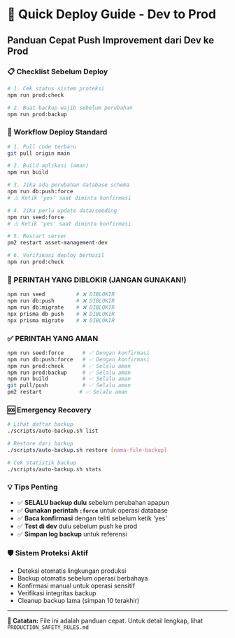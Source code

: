 # 🚀 Quick Deploy Guide - Dev to Prod

## Panduan Cepat Push Improvement dari Dev ke Prod

### 📋 Checklist Sebelum Deploy
```bash
# 1. Cek status sistem proteksi
npm run prod:check

# 2. Buat backup wajib sebelum perubahan
npm run prod:backup
```

### 🔄 Workflow Deploy Standard
```bash
# 1. Pull code terbaru
git pull origin main

# 2. Build aplikasi (aman)
npm run build

# 3. Jika ada perubahan database schema
npm run db:push:force
# ⚠️ Ketik 'yes' saat diminta konfirmasi

# 4. Jika perlu update data/seeding
npm run seed:force
# ⚠️ Ketik 'yes' saat diminta konfirmasi

# 5. Restart server
pm2 restart asset-management-dev

# 6. Verifikasi deploy berhasil
npm run prod:check
```

### 🚨 PERINTAH YANG DIBLOKIR (JANGAN GUNAKAN!)
```bash
npm run seed          # ❌ DIBLOKIR
npm run db:push       # ❌ DIBLOKIR  
npm run db:migrate    # ❌ DIBLOKIR
npx prisma db push    # ❌ DIBLOKIR
npx prisma migrate    # ❌ DIBLOKIR
```

### ✅ PERINTAH YANG AMAN
```bash
npm run seed:force      # ✅ Dengan konfirmasi
npm run db:push:force   # ✅ Dengan konfirmasi
npm run prod:check      # ✅ Selalu aman
npm run prod:backup     # ✅ Selalu aman
npm run build           # ✅ Selalu aman
git pull/push           # ✅ Selalu aman
pm2 restart            # ✅ Selalu aman
```

### 🆘 Emergency Recovery
```bash
# Lihat daftar backup
./scripts/auto-backup.sh list

# Restore dari backup
./scripts/auto-backup.sh restore [nama-file-backup]

# Cek statistik backup
./scripts/auto-backup.sh stats
```

### 💡 Tips Penting
- ✅ **SELALU backup dulu** sebelum perubahan apapun
- ✅ **Gunakan perintah `:force`** untuk operasi database
- ✅ **Baca konfirmasi** dengan teliti sebelum ketik 'yes'
- ✅ **Test di dev** dulu sebelum push ke prod
- ✅ **Simpan log backup** untuk referensi

### 🛡️ Sistem Proteksi Aktif
- Deteksi otomatis lingkungan produksi
- Backup otomatis sebelum operasi berbahaya
- Konfirmasi manual untuk operasi sensitif
- Verifikasi integritas backup
- Cleanup backup lama (simpan 10 terakhir)

---
**📝 Catatan:** File ini adalah panduan cepat. Untuk detail lengkap, lihat `PRODUCTION_SAFETY_RULES.md`